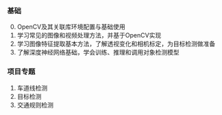 ### 基础

0. OpenCV及其关联库环境配置与基础使用
0. 学习常见的图像和视频处理方法，并基于OpenCV实现
0. 学习图像特征提取基本方法，了解透视变化和相机标定，为目标检测做准备
0. 了解深度神经网络基础，学会训练、推理和调用对象检测模型

### 项目专题

1. 车道线检测
2. 目标检测
3. 交通规则检测